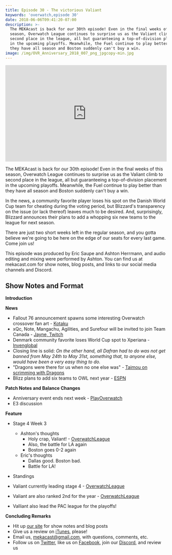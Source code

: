```yaml
---
title: Episode 30 - The victorious Valiant
keywords: 'overwatch,episode 30'
date: 2018-06-06T09:41:20-07:00
description: >-
  The MEKAcast is back for our 30th episode! Even in the final weeks of this
  season, Overwatch League continues to surprise us as the Valiant climb to
  second place in the league, all but guaranteeing a top-of-division placement
  in the upcoming playoffs. Meanwhile, the Fuel continue to play better than
  they have all season and Boston suddenly can't buy a win.
image: /img/OVR_Anniversary_2018_007_png_jpgcopy-min.jpg
---
```

<iframe width="100%" height="300" scrolling="no" frameborder="no" allow="autoplay" src="https://w.soundcloud.com/player/?url=https%3A//api.soundcloud.com/tracks/454846011&color=%238992b9&auto_play=false&hide_related=false&show_comments=true&show_user=true&show_reposts=false&show_teaser=true&visual=true"></iframe>

The MEKAcast is back for our 30th episode! Even in the final weeks of this season, Overwatch League continues to surprise us as the Valiant climb to second place in the league, all but guaranteeing a top-of-division placement in the upcoming playoffs. Meanwhile, the Fuel continue to play better than they have all season and Boston suddenly can't buy a win.

In the news, a community favorite player loses his spot on the Danish World Cup team for cheating during the voting period, but Blizzard's transparency on the issue (or lack thereof) leaves much to be desired. And, surprisingly, Blizzard announces their plans to add a whopping six new teams to the league for next season.

There are just two short weeks left in the regular season, and you gotta believe we're going to be here on the edge of our seats for every last game. Come join us!

This episode was produced by Eric Saupe and Ashton Herrmann, and audio editing and mixing were performed by Ashton. You can find us at mekacast.com for show notes, blog posts, and links to our social media channels and Discord.

## Show Notes and Format

**Introduction**

**News**

 *  Fallout 76 announcement spawns some interesting Overwatch crossover fan art - [Kotaku](https://kotaku.com/fallout-76-gives-overwatch-fans-crossover-fever-1826462889)
 *  xQc, Note, Mangachu, Agilities, and Surefour will be invited to join Team Canada - [Jayne, Twitch](https://clips.twitch.tv/ColorfulFamousCrabsSMOrc)
 *  Denmark community favorite loses World Cup spot to Xperiana - [Invenglobal](https://www.invenglobal.com/articles/5206/sparks-of-confusion-over-denmarks-world-cup-community-lead-selection-they-picked-number-two-and-i-guess-thats-me)
   *  Closing line is solid: *On the other hand, all Dafran had to do was not get banned from May 24th to May 31st, something that, to anyone else, would have been a very easy thing to do.*
 *  "Dragons were there for us when no one else was" - [Taimou on scrimming with Dragons](https://www.reddit.com/r/Competitiveoverwatch/comments/8mvlpq/taimou_we_mostly_scrimmed_dragons_and_academy/)
 *  Blizz plans to add six teams to OWL next year - [ESPN](http://www.espn.com/espn/now?nowId=21-0792825768194350879-4)

**Patch Notes and Balance Changes**

 *  Anniversary event ends next week - [PlayOverwatch](http://playoverwatch.com/en-us/events/anniversary/)
 *  E3 discussion

**Feature**

 * Stage 4 Week 3
   * Ashton's thoughts
     *  Holy crap, Valiant! - [OverwatchLeague](https://overwatchleague.com/en-us/match/10477)
       *  Also, the battle for LA again
     *  Boston goes 0-2 again
   * Eric's thoughts
     *  Dallas good. Boston bad. 
     *  Battle for LA!
    
 * Standings
  *  Valiant currently leading stage 4 - [OverwatchLeague](https://overwatchleague.com/en-us/standings/season/1/stage/4)
  *  Valiant are also ranked 2nd for the year - [OverwatchLeague](https://overwatchleague.com/en-us/standings/season/1/league/)
  *  Valliant also lead the PAC league for the playoffs!

**Concluding Remarks**

 *  Hit up [our site](https://www.mekacast.com) for show notes and blog posts
 *  Give us a review on [iTunes](https://itunes.apple.com/us/podcast/mekacast-overwatch-esports-podcast/id1304572195?mt=2), please!
 *  Email us, <mekacast@gmail.com>, with questions, comments, etc.
 *  Follow us on [Twitter](https://twitter.com/MEKAcast), like us on [Facebook](https://www.facebook.com/mekacast/), join our [Discord](https://discord.gg/VFG9Cug), and review us
